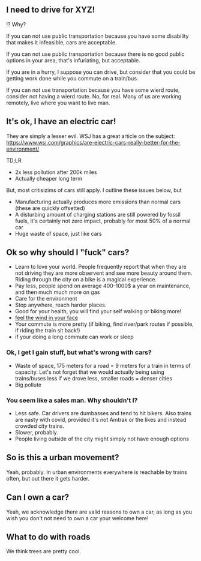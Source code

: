 ## I need to drive for XYZ!

!? Why?

If you can not use public transportation because you have some disability that makes it infeasible, cars are acceptable.

If you can not use public transportation because there is no good public
options in your area, that's infuriating, but acceptable.

If you are in a hurry, I suppose you can drive, but consider that you could be getting work done while you commute on a train/bus.

If you can not use transportation because you have some wierd route, consider not having a wierd route. No, for real. Many of us are working remotely, live where you want to live man.

## It's ok, I have an electric car!

They are simply a lesser evil. WSJ has a great article on the subject: https://www.wsj.com/graphics/are-electric-cars-really-better-for-the-environment/

TD;LR

- 2x less pollution after 200k miles
- Actually cheaper long term

But, most critisizims of cars still apply. I outline these issues below, but 

- Manufacturing actually produces more emissions than normal cars (these are quickly offsetted)
- A disturbing amount of charging stations are still powered by fossil fuels, it's certainly not zero impact, probably for most 50% of a normal car
- Huge waste of space, just like cars

## Ok so why should I "fuck" cars?

- Learn to love your world. People frequently report that when they are not driving they are more observent and see more beauty around them. Riding through the city on a bike is a magical experience.
- Pay less, people spend on average 400-1000$ a year on maintenance, and then much much more on gas
- Care for the environment
- Stop anywhere, reach harder places.
- Good for your health, you will find your self walking or biking more!
- [feel the wind in your face](https://music.youtube.com/watch?v=BbfWRCQ3j6I)
- Your commute is more pretty (if biking, find river/park routes if possible, if riding the train sit back!)
- if your doing a long commute can work or sleep

### Ok, I get I gain stuff, but what's wrong with cars?

- Waste of space, 175 meters for a road = 9 meters for a train in terms of capacity. Let's not forget that we would actually being using trains/buses less if we drove less, smaller roads = denser cities
- Big pollute

### You seem like a sales man. Why shouldn't I?

- Less safe. Car drivers are dumbasses and tend to hit bikers. Also trains are nasty with covid, provided it's not Amtrak or the likes and instead crowded city trains.
- Slower, probably.
- People living outside of the city might simply not have enough options

## So is this a urban movement?

Yeah, probably. In urban environments everywhere is reachable by trains often, but out there it gets harder.

## Can I own a car?

Yeah, we acknowledge there are valid reasons to own a car, as long as you wish you don't not need to own a car your welcome here!

## What to do with roads

We think trees are pretty cool.